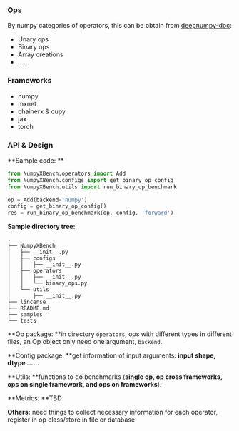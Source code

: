 ### Ops

By numpy categories of operators, this can be obtain from [deepnumpy-doc](https://github.com/mli/deepnumpy-doc):

- Unary ops
- Binary ops
- Array creations
- …...

### Frameworks

- numpy
- mxnet
- chainerx & cupy
- jax
- torch

### API & Design

**Sample code: **

```python
from NumpyXBench.operators import Add
from NumpyXBench.configs import get_binary_op_config
from NumpyXBench.utils import run_binary_op_benchmark

op = Add(backend='numpy')
config = get_binary_op_config()
res = run_binary_op_benchmark(op, config, 'forward')
```

**Sample directory tree:** 

```
.
├── NumpyXBench
│   ├── __init__.py
│   ├── configs
│   │   ├── __init__.py
│   ├── operators
│   │   ├── __init__.py
│   │   └── binary_ops.py
│   └── utils
│       ├── __init__.py
├── lincense
├── README.md
├── samples
└── tests
```

**Op package: **in directory `operators`, ops with different types in different files, an Op object only need one argument, `backend`.

**Config package: **get information of input arguments: **input shape, dtype …...**

**Utils: **functions to do benchmarks (**single op, op cross frameworks, ops on single framework, and ops on frameworks**).

**Metrics: **TBD

**Others:** need things to collect necessary information for each operator, register in op class/store in file or database